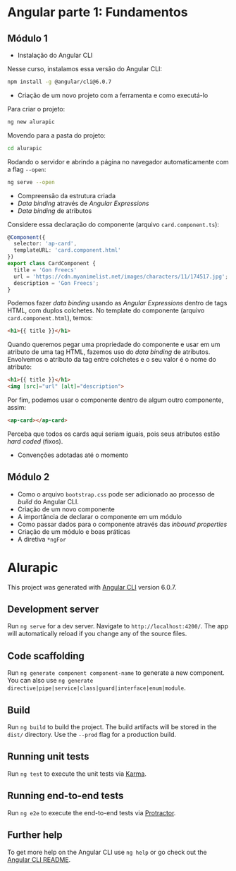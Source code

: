 # Angular parte 1: Fundamentos

## Módulo 1

- Instalação do Angular CLI

Nesse curso, instalamos essa versão do Angular CLI:

```bash
npm install -g @angular/cli@6.0.7
```

- Criação de um novo projeto com a ferramenta e como executá-lo

Para criar o projeto:

```bash
ng new alurapic
```

Movendo para a pasta do projeto:

```bash
cd alurapic
```

Rodando o servidor e abrindo a página no navegador automaticamente com a flag `--open`:

```bash
ng serve --open 
```

- Compreensão da estrutura criada
- *Data binding* através de *Angular Expressions*
- *Data binding* de atributos

Considere essa declaração do componente (arquivo `card.component.ts`):

```ts
@Component({
  selector: 'ap-card',
  templateURL: 'card.component.html'
})
export class CardComponent {
  title = 'Gon Freecs'
  url = 'https://cdn.myanimelist.net/images/characters/11/174517.jpg';
  description = 'Gon Freecs';
}
```

Podemos fazer *data binding* usando as *Angular Expressions* dentro de tags HTML, com duplos colchetes. No template do componente (arquivo `card.component.html`), temos:

```html
<h1>{{ title }}</h1>
```

Quando queremos pegar uma propriedade do componente e usar em um atributo de uma tag HTML, fazemos uso do *data binding* de atributos. Envolvemos o atributo da tag entre colchetes e o seu valor é o nome do atributo:

```html
<h1>{{ title }}</h1>
<img [src]="url" [alt]="description">
```

Por fim, podemos usar o componente dentro de algum outro componente, assim:

```html
<ap-card></ap-card>
```

Perceba que todos os cards aqui seriam iguais, pois seus atributos estão *hard coded* (fixos).

- Convenções adotadas até o momento

## Módulo 2

- Como o arquivo `bootstrap.css` pode ser adicionado ao processo de *build* do Angular CLI.
- Criação de um novo componente
- A importância de declarar o componente em um módulo
- Como passar dados para o componente através das *inbound properties*
- Criação de um módulo e boas práticas
- A diretiva `*ngFor`

# Alurapic

This project was generated with [Angular CLI](https://github.com/angular/angular-cli) version 6.0.7.

## Development server

Run `ng serve` for a dev server. Navigate to `http://localhost:4200/`. The app will automatically reload if you change any of the source files.

## Code scaffolding

Run `ng generate component component-name` to generate a new component. You can also use `ng generate directive|pipe|service|class|guard|interface|enum|module`.

## Build

Run `ng build` to build the project. The build artifacts will be stored in the `dist/` directory. Use the `--prod` flag for a production build.

## Running unit tests

Run `ng test` to execute the unit tests via [Karma](https://karma-runner.github.io).

## Running end-to-end tests

Run `ng e2e` to execute the end-to-end tests via [Protractor](http://www.protractortest.org/).

## Further help

To get more help on the Angular CLI use `ng help` or go check out the [Angular CLI README](https://github.com/angular/angular-cli/blob/master/README.md).
